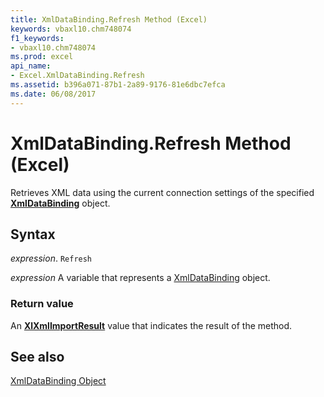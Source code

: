```yaml
---
title: XmlDataBinding.Refresh Method (Excel)
keywords: vbaxl10.chm748074
f1_keywords:
- vbaxl10.chm748074
ms.prod: excel
api_name:
- Excel.XmlDataBinding.Refresh
ms.assetid: b396a071-87b1-2a89-9176-81e6dbc7efca
ms.date: 06/08/2017
---
```



# XmlDataBinding.Refresh Method (Excel)

Retrieves XML data using the current connection settings of the specified  **[XmlDataBinding](Excel.XmlDataBinding.md)** object.


## Syntax

 _expression_. `Refresh`

 _expression_ A variable that represents a [XmlDataBinding](./Excel.XmlDataBinding.md) object.


### Return value

An  **[XlXmlImportResult](Excel.XlXmlImportResult.md)** value that indicates the result of the method.


## See also


[XmlDataBinding Object](Excel.XmlDataBinding.md)

